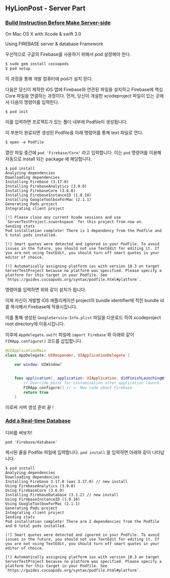 ## HyLionPost - Server Part

### [Build Instruction Before Make Server-side](https://firebase.google.com/docs/ios/setup)

On Mac OS X with Xcode & swift 3.0

Using FIREBASE server & database Framework

우선적으로 구글의 Firebase를 사용하기 위해서 pod 설정해야 한다.

~~~reStructuredText
$ sudo gem install cocoapods
$ pod setup
~~~

이 과정을 통해 개발 컴퓨터에 pod가 설치 된다. 

다음은 당신이 제작한 iOS 앱에 Firebase와 연관된 파일을 설치하고 Firebase에 핵심 Core 파일을 연결하는 과정이다. 먼저, 당신이 개설한 xcodeproject 파일이 있는 곳에서 다음의 명령어를 입력한다.

~~~
$ pod init
~~~

이를 입력하면 프로젝트가 있는 폴더 내부에 Podfile이 생성됩니다.

이 부분이 완료되면 생성된 Podfile을 아래 명령어를 통해 text 파일로 연다.

~~~reStructuredText
$ open -e Podfile
~~~

열린 파일 중간에 `pod 'Firebase/Core'` 라고 입력합니다. 이는 `pod` 명령어를 이용해 자동으로 install 되는 package 에 헤당합니다.

~~~text
$ pod install
Analyzing dependencies
Downloading dependencies
Installing Firebase (3.17.0)
Installing FirebaseAnalytics (3.9.0)
Installing FirebaseCore (3.6.0)
Installing FirebaseInstanceID (1.0.10)
Installing GoogleToolboxForMac (2.1.1)
Generating Pods project
Integrating client project

[!] Please close any current Xcode sessions and use `ServerTestProject.xcworkspace` for this project from now on.
Sending stats
Pod installation complete! There is 1 dependency from the Podfile and 5 total pods installed.

[!] Smart quotes were detected and ignored in your Podfile. To avoid issues in the future, you should not use TextEdit for editing it. If you are not using TextEdit, you should turn off smart quotes in your editor of choice.

[!] Automatically assigning platform ios with version 10.3 on target ServerTestProject because no platform was specified. Please specify a platform for this target in your Podfile. See `https://guides.cocoapods.org/syntax/podfile.html#platform`.
~~~

명령어를 입력하면  위와 같이 설치가 됩니다.

이제 자신이 개발할 iOS 애플리케이션 project의 bundle identifier에 적힌 bundle id를 복사해서 Firebase에 적용시킵니다.

이를 통해 생성된 `GoogleService-Info.plist`  파일을 다운로드 하여 xcodeproject root directory에 이동시킵니다.

이후에 `Appdelegate.swift` 파일에 `import Firebase` 와 아래와 같이 `FIRApp.configure()` 코드를 삽입합니다.

~~~swift
@UIApplicationMain
class AppDelegate: UIResponder, UIApplicationDelegate {

    var window: UIWindow?


    func application(_ application: UIApplication, didFinishLaunchingWithOptions launchOptions: [UIApplicationLaunchOptionsKey: Any]?) -> Bool {
        // Override point for customization after application launch.
        FIRApp.configure() // <- New code about Firebase
        return true
    }
~~~

이로써 서버 생성 준비 끝 !

### [Add a Real-time Database](https://firebase.google.com/docs/database/ios/start) 

디비를 써보자!

~~~
pod 'Firebase/database'
~~~

제시된 줄을 Podfile 파일에 입력합니다. `pod install` 을 입력하면 아래와 같이 나타납니다.

~~~
$ pod install
Analyzing dependencies
Downloading dependencies
Installing Firebase 3.17.0 (was 3.17.0) // new install
Using FirebaseAnalytics (3.9.0)
Using FirebaseCore (3.6.0)
Installing FirebaseDatabase (3.1.2) // new install
Using FirebaseInstanceID (1.0.10)
Using GoogleToolboxForMac (2.1.1)
Generating Pods project
Integrating client project
Sending stats
Pod installation complete! There are 2 dependencies from the Podfile and 6 total pods installed.

[!] Smart quotes were detected and ignored in your Podfile. To avoid issues in the future, you should not use TextEdit for editing it. If you are not using TextEdit, you should turn off smart quotes in your editor of choice.

[!] Automatically assigning platform ios with version 10.3 on target ServerTestProject because no platform was specified. Please specify a platform for this target in your Podfile. See `https://guides.cocoapods.org/syntax/podfile.html#platform`.
~~~

